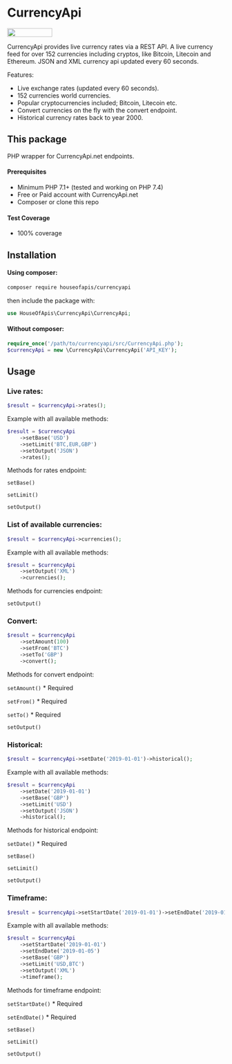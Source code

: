 # CurrencyApi

<a href="#"><img src="https://user-images.githubusercontent.com/42932986/77211101-bb99ab80-6afa-11ea-8d37-941c9016b012.png" width="104" height="20" /></a><br>

CurrencyApi provides live currency rates via a REST API. A live currency feed for over 152 currencies including cryptos, like Bitcoin, Litecoin and Ethereum. JSON and XML currency api updated every 60 seconds. 

Features:

- Live exchange rates (updated every 60 seconds).
- 152 currencies world currencies.
- Popular cryptocurrencies included; Bitcoin, Litecoin etc.
- Convert currencies on the fly with the convert endpoint.
- Historical currency rates back to year 2000.


## This package

PHP wrapper for CurrencyApi.net endpoints.

#### Prerequisites

- Minimum PHP 7.1+ (tested and working on PHP 7.4) 
- Free or Paid account with CurrencyApi.net
- Composer or clone this repo

#### Test Coverage

- 100% coverage

## Installation

#### Using composer:

```bash
composer require houseofapis/currencyapi
```
then include the package with:

```php
use HouseOfApis\CurrencyApi\CurrencyApi;
```

#### Without composer:


```php
require_once('/path/to/currencyapi/src/CurrencyApi.php');
$currencyApi = new \CurrencyApi\CurrencyApi('API_KEY');
```

## Usage

### Live rates:

```php
$result = $currencyApi->rates();
```

Example with all available methods:
```php
$result = $currencyApi
    ->setBase('USD')
    ->setLimit('BTC,EUR,GBP')
    ->setOutput('JSON')
    ->rates();
```

Methods for rates endpoint:

`setBase()`

`setLimit()`

`setOutput()`

### List of available currencies:

```php
$result = $currencyApi->currencies();
```

Example with all available methods:
```php
$result = $currencyApi
    ->setOutput('XML')
    ->currencies();
```

Methods for currencies endpoint:

`setOutput()`

### Convert:

```php
$result = $currencyApi
    ->setAmount(100)
    ->setFrom('BTC')
    ->setTo('GBP')
    ->convert();
```

Methods for convert endpoint:

`setAmount()` * Required

`setFrom()` * Required

`setTo()` * Required

`setOutput()`


### Historical:

```php
$result = $currencyApi->setDate('2019-01-01')->historical();
```

Example with all available methods:

```php
$result = $currencyApi
    ->setDate('2019-01-01')
    ->setBase('GBP')
    ->setLimit('USD')
    ->setOutput('JSON')
    ->historical();
```

Methods for historical endpoint:

`setDate()` * Required

`setBase()`

`setLimit()`

`setOutput()`

### Timeframe:

```php
$result = $currencyApi->setStartDate('2019-01-01')->setEndDate('2019-01-05')->historical();
```

Example with all available methods:

```php
$result = $currencyApi
    ->setStartDate('2019-01-01')
    ->setEndDate('2019-01-05')
    ->setBase('GBP')
    ->setLimit('USD,BTC')
    ->setOutput('XML')
    ->timeframe();
```

Methods for timeframe endpoint:

`setStartDate()` * Required

`setEndDate()` * Required

`setBase()`

`setLimit()`

`setOutput()`


